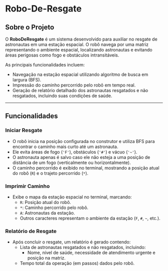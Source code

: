 # Robo-De-Resgate

## Sobre o Projeto

O **RoboDeResgate** é um sistema desenvolvido para auxiliar no resgate de astronautas em uma estação espacial. O robô navega por uma matriz representando o ambiente espacial, localizando astronautas e evitando áreas perigosas como fogo e obstáculos intransitáveis.

As principais funcionalidades incluem:
- Navegação na estação espacial utilizando algoritmo de busca em largura (BFS).
- Impressão do caminho percorrido pelo robô em tempo real.
- Geração de relatório detalhado dos astronautas resgatados e não resgatados, incluindo suas condições de saúde.

---

## Funcionalidades

### Iniciar Resgate
- O robô inicia na posição configurada no construtor e utiliza BFS para encontrar o caminho mais curto até um astronauta.
- Ele evita áreas de fogo (`'F'`), obstáculos (`'#'`) e vácuo (`'~'`).
- O astronauta apenas é salvo caso ele não esteja a uma posição de distância de um fogo (verticalmente ou horizontalmente).
- O caminho percorrido é exibido no terminal, mostrando a posição atual do robô (`R`) e o trajeto percorrido (`*`).

### Imprimir Caminho
- Exibe o mapa da estação espacial no terminal, marcando:
  - `R`: Posição atual do robô.
  - `*`: Caminho percorrido pelo robô.
  - `A`: Astronautas da estação.
  - Outros caracteres representam o ambiente da estação (`F`, `#`, `~`, etc.).

### Relatório de Resgate
- Após concluir o resgate, um relatório é gerado contendo:
  - Lista de astronautas resgatados e não resgatados, incluindo:
    - Nome, nível de saúde, necessidade de atendimento urgente e posição na matriz.
  - Tempo total da operação (em passos) dados pelo robô.
